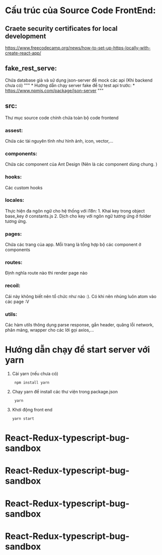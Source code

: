 # Cấu trúc của Source Code FrontEnd:

## Craete security certificates for local development 
https://www.freecodecamp.org/news/how-to-set-up-https-locally-with-create-react-app/

## fake_rest_serve:
Chứa database giả và sử dụng json-server để mock các api (Khi backend chưa có)
"""
    * Hướng dẫn chạy server fake để tự test api trước:
    * https://www.npmjs.com/package/json-server
"""
## src:
Thư mục source code chính chứa toàn bộ code frontend
### assest: 
Chứa các tài nguyên tĩnh như hình ảnh, icon, vector,...
### components: 
Chứa các component của Ant Design (Nên là các component dùng chung. )
### hooks: 
Các custom hooks 
### locales: 
Thực hiện đa ngôn ngữ cho hệ thống với i18n: 
    1. Khai key trong object base_key ở constants.js 
    2. Dịch cho key với ngôn ngữ tương ứng ở folder tương ứng. 
### pages: 
Chứa các trang của app. Mỗi trang là tổng hợp bộ các component ở components 
### routes: 
Định nghĩa route nào thì render page nào 
### recoil: 
Cái này không biết nên tổ chức như nào :). Có khi nên nhúng luôn atom vào các page :V 
### utils: 
Các hàm utils thông dụng parse response, gắn header, quăng lỗi network, phân mảng, wrapper cho các lời gọi axios,...   


# Hướng dẫn chạy để start server với yarn
1. Cài yarn (nếu chưa có)
   
        npm install yarn 
   
2. Chạy yarn để install các thư viện trong package.json 
   
        yarn 
   
3. Khơi động front end 
   
       yarn start 
   

# React-Redux-typescript-bug-sandbox
# React-Redux-typescript-bug-sandbox
# React-Redux-typescript-bug-sandbox
# React-Redux-typescript-bug-sandbox
